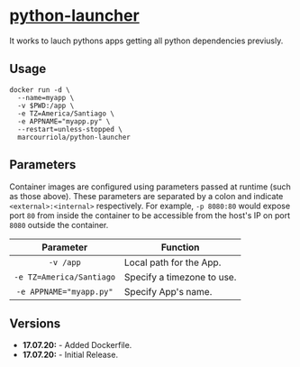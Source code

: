 # [python-launcher](https://github.com/marc0u/python-launcher)
It works to lauch pythons apps getting all python dependencies previusly.

## Usage

```
docker run -d \
  --name=myapp \
  -v $PWD:/app \
  -e TZ=America/Santiago \
  -e APPNAME="myapp.py" \
  --restart=unless-stopped \
  marcourriola/python-launcher
```

## Parameters

Container images are configured using parameters passed at runtime (such as those above). These parameters are separated by a colon and indicate `<external>:<internal>` respectively. For example, `-p 8080:80` would expose port `80` from inside the container to be accessible from the host's IP on port `8080` outside the container.

| Parameter | Function |
| :----: | --- |
| `-v /app` | Local path for the App. |
| `-e TZ=America/Santiago` | Specify a timezone to use. |
| `-e APPNAME="myapp.py"` | Specify App's name. |

## Versions

* **17.07.20:** - Added Dockerfile.
* **17.07.20:** - Initial Release.

